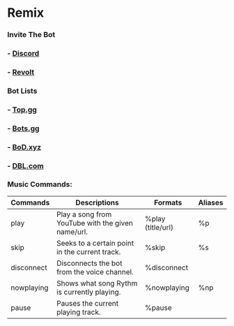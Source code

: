 # Remix

### Invite The Bot

### - <a target="_blank" onclick="trackCampaignWebClick('', 'description');" rel="nofollow" href="https://discord.com/oauth2/authorize?client_id=744293924625055796&scope=bot&permissions=2205280576">Discord</a></p>
### - <a target="_blank" onclick="trackCampaignWebClick('', 'description');" rel="nofollow" href="https://app.revolt.chat/bot/01FVB28WQ9JHMWK8K7RD0F0VCW">Revolt</a></p>

### Bot Lists

### - <a target="_blank" onclick="trackCampaignWebClick('', 'description');" rel="nofollow" href="https://top.gg/bot/744293924625055796">Top.gg</a></p> 
### - <a target="_blank" onclick="trackCampaignWebClick('', 'description');" rel="nofollow" href="https://discord.bots.gg/bots/744293924625055796">Bots.gg</a></p>
### - <a target="_blank" onclick="trackCampaignWebClick('', 'description');" rel="nofollow" href="https://bots.ondiscord.xyz/bots/744293924625055796">BoD.xyz</a></p>
### - <a target="_blank" onclick="trackCampaignWebClick('', 'description');" rel="nofollow" href="https://discordbotlist.com/bots/remix-9518">DBL.com</a></p>

### Music Commands:  
| Commands          | Descriptions                                                                                                                          | Formats                          | Aliases        |
|------------------|--------------------------------------------------------------------------------------------------------------------------------------|---------------------------------|----------------|
| play         | Play a song from YouTube with the given name/url.                                  | %play (title/url)    | %p              |
| skip         | Seeks to a certain point in the current track.                             | %skip     | %s              |
| disconnect         | Disconnects the bot from the voice channel.                                                                         | %disconnect    |               |
| nowplaying         | Shows what song Rythm is currently playing.                                               | %nowplaying    |      %np         |
| pause         | Pauses the current playing track.                                              | %pause    |               |
